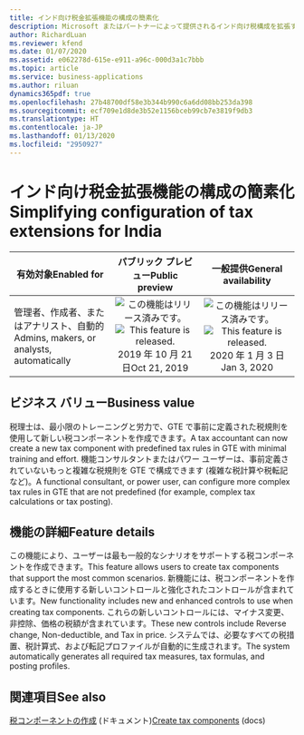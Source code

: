 ```yaml
---
title: インド向け税金拡張機能の構成の簡素化
description: Microsoft またはパートナーによって提供されるインド向け税構成を拡張する必要があるユーザーは (Global Tax Engine - GTE)、定義済みの税規則を使用して売上税コードを維持する単純化されたプロセスに似た新しい税構成を作成できます。
author: RichardLuan
ms.reviewer: kfend
ms.date: 01/07/2020
ms.assetid: e062278d-615e-e911-a96c-000d3a1c7bbb
ms.topic: article
ms.service: business-applications
ms.author: riluan
dynamics365pdf: true
ms.openlocfilehash: 27b48700df58e3b344b990c6a6dd08bb253da398
ms.sourcegitcommit: ecf709e1d8de3b52e1156bceb99cb7e3819f9db3
ms.translationtype: HT
ms.contentlocale: ja-JP
ms.lasthandoff: 01/13/2020
ms.locfileid: "2950927"
---
```

# <a name="simplifying-configuration-of-tax-extensions-for-india"></a><span data-ttu-id="c47cb-103">インド向け税金拡張機能の構成の簡素化</span><span class="sxs-lookup"><span data-stu-id="c47cb-103">Simplifying configuration of tax extensions for India</span></span>


| <span data-ttu-id="c47cb-104">有効対象</span><span class="sxs-lookup"><span data-stu-id="c47cb-104">Enabled for</span></span>    |  <span data-ttu-id="c47cb-105">パブリック プレビュー</span><span class="sxs-lookup"><span data-stu-id="c47cb-105">Public preview</span></span> | <span data-ttu-id="c47cb-106">一般提供</span><span class="sxs-lookup"><span data-stu-id="c47cb-106">General availability</span></span> | 
| ---------- | :----------: |:----------: |
|<span data-ttu-id="c47cb-107">管理者、作成者、またはアナリスト、自動的</span><span class="sxs-lookup"><span data-stu-id="c47cb-107">Admins, makers, or analysts, automatically</span></span>|<span data-ttu-id="c47cb-108">![この機能はリリース済みです。](/dynamics365-release-plan/media/green-checkmark.png "この機能はリリース済みです。")</span><span class="sxs-lookup"><span data-stu-id="c47cb-108">![This feature is released.](/dynamics365-release-plan/media/green-checkmark.png "This feature is released.")</span></span> <span data-ttu-id="c47cb-109">2019 年 10 月 21 日</span><span class="sxs-lookup"><span data-stu-id="c47cb-109">Oct 21, 2019</span></span>| <span data-ttu-id="c47cb-110">![この機能はリリース済みです。](/dynamics365-release-plan/media/green-checkmark.png "この機能はリリース済みです。")</span><span class="sxs-lookup"><span data-stu-id="c47cb-110">![This feature is released.](/dynamics365-release-plan/media/green-checkmark.png "This feature is released.")</span></span> <span data-ttu-id="c47cb-111">2020 年 1 月 3 日</span><span class="sxs-lookup"><span data-stu-id="c47cb-111">Jan 3, 2020</span></span>|


## <a name="business-value"></a><span data-ttu-id="c47cb-112">ビジネス バリュー</span><span class="sxs-lookup"><span data-stu-id="c47cb-112">Business value</span></span>
<!-- bv start -->
<span data-ttu-id="c47cb-113">税理士は、最小限のトレーニングと労力で、GTE で事前に定義された税規則を使用して新しい税コンポーネントを作成できます。</span><span class="sxs-lookup"><span data-stu-id="c47cb-113">A tax accountant can now create a new tax component with predefined tax rules in GTE with minimal training and effort.</span></span> <span data-ttu-id="c47cb-114">機能コンサルタントまたはパワー ユーザーは、事前定義されていないもっと複雑な税規則を GTE で構成できます (複雑な税計算や税転記など)。</span><span class="sxs-lookup"><span data-stu-id="c47cb-114">A functional consultant, or power user, can configure more complex tax rules in GTE that are not predefined (for example, complex tax calculations or tax posting).</span></span>
<!-- bv end -->



## <a name="feature-details"></a><span data-ttu-id="c47cb-115">機能の詳細</span><span class="sxs-lookup"><span data-stu-id="c47cb-115">Feature details</span></span>
<!--feature detail start -->
<span data-ttu-id="c47cb-116">この機能により、ユーザーは最も一般的なシナリオをサポートする税コンポーネントを作成できます。</span><span class="sxs-lookup"><span data-stu-id="c47cb-116">This feature allows users to create tax components that support the most common scenarios.</span></span> <span data-ttu-id="c47cb-117">新機能には、税コンポーネントを作成するときに使用する新しいコントロールと強化されたコントロールが含まれています。</span><span class="sxs-lookup"><span data-stu-id="c47cb-117">New functionality includes new and enhanced controls to use when creating tax components.</span></span> <span data-ttu-id="c47cb-118">これらの新しいコントロールには、マイナス変更、非控除、価格の税額が含まれています。</span><span class="sxs-lookup"><span data-stu-id="c47cb-118">These new controls include Reverse change, Non-deductible, and Tax in price.</span></span> <span data-ttu-id="c47cb-119">システムでは、必要なすべての税措置、税計算式、および転記プロファイルが自動的に生成されます。</span><span class="sxs-lookup"><span data-stu-id="c47cb-119">The system automatically generates all required tax measures, tax formulas, and posting profiles.</span></span>
<!--feature detail end -->










## <a name="see-also"></a><span data-ttu-id="c47cb-120">関連項目</span><span class="sxs-lookup"><span data-stu-id="c47cb-120">See also</span></span>

<span data-ttu-id="c47cb-121">[税コンポーネントの作成](https://docs.microsoft.com/dynamics365/finance/localizations/tax-engine-create-tax-component) (ドキュメント)</span><span class="sxs-lookup"><span data-stu-id="c47cb-121">[Create tax components](https://docs.microsoft.com/dynamics365/finance/localizations/tax-engine-create-tax-component) (docs)</span></span>
